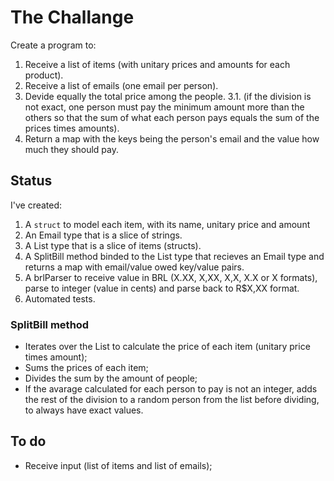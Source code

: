 # The Challange

Create a program to:

1. Receive a list of items (with unitary prices and amounts for each product).
2. Receive a list of emails (one email per person).
3. Devide equally the total price among the people.
3.1. (if the division is not exact, one person must pay the minimum amount more than the others so that the sum of what each person pays equals the sum of the prices times amounts).
4. Return a map with the keys being the person's email and the value how much they should pay.

## Status

I've created:

1. A `struct` to model each item, with its name, unitary price and amount
2. An Email type that is a slice of strings.
3. A List type that is a slice of items (structs).
4. A SplitBill method binded to the List type that recieves an Email type and returns a map with email/value owed key/value pairs.
5. A brlParser to receive value in BRL (X.XX, X,XX, X,X, X.X or X formats), parse to integer (value in cents) and parse back to R$X,XX format.
6. Automated tests.

### SplitBill method

* Iterates over the List to calculate the price of each item (unitary price times amount);
* Sums the prices of each item;
* Divides the sum by the amount of people;
* If the avarage calculated for each person to pay is not an integer, adds the rest of the division to a random person from the list before dividing, to always have exact values.

## To do

* Receive input (list of items and list of emails);

